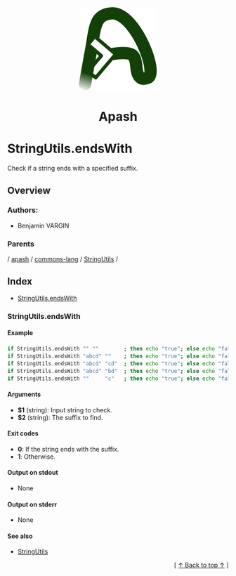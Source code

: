 
<div align="center" id="apash-top">
  <a href="https://github.com/hastec-fr/apash">
    <img alt="apash-logo" src="../../../../../../../assets/apash-logo.svg"/>
  </a>

  # Apash
</div>

# StringUtils.endsWith

Check if a string ends with a specified suffix.

## Overview

<!-- -->

### Authors:
* Benjamin VARGIN

### Parents
<!-- apash.parentBegin -->
[](../../../../.md) / [apash](../../../apash.md) / [commons-lang](../../commons-lang.md) / [StringUtils](../StringUtils.md) / 
<!-- apash.parentEnd -->

## Index

* [StringUtils.endsWith](#stringutilsendswith)

### StringUtils.endsWith

#### Example

```bash
if StringUtils.endsWith "" ""        ; then echo "true"; else echo "false"; # true
if StringUtils.endsWith "abcd" ""    ; then echo "true"; else echo "false"; # true
if StringUtils.endsWith "abcd" "cd"  ; then echo "true"; else echo "false"; # true
if StringUtils.endsWith "abcd" "bd"  ; then echo "true"; else echo "false"; # false
if StringUtils.endsWith ""     "c"   ; then echo "true"; else echo "false"; # false
```

#### Arguments

* **$1** (string): Input string to check.
* **$2** (string): The suffix to find.

#### Exit codes

* **0**: If the string ends with the suffix.
* **1**: Otherwise.

#### Output on stdout

* None

#### Output on stderr

* None

#### See also

* [StringUtils](../StringUtils.md)


  <div align="right">[ <a href="#apash-top">↑ Back to top ↑</a> ]</div>

